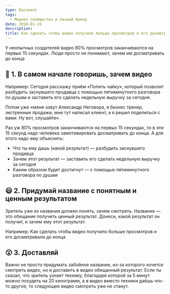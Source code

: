 ```yaml
---
type: Document
tags:
  - Мощное сообщество и личный бренд
date: 2018-01-16
description: 
title: Как сделать чтобы видео получило больше просмотров и его досматривали до конца
---
```


У неопытных создателей видео 80% просмотров заканчиваются на первых 15 секундах. Люди просто не понимают, зачем им досматривать до конца

## 🤔 1. В самом начале говоришь, зачем видео

Например: Сегодня расскажу приём «Попить чайку», который позволит разбудить заснувшего продавца с помощью пятиминутного разговора по душам и заставить его сделать недельную выручку за сегодня.

Потом уже «меня зовут Александр Неговора, я бизнес тренер, экстренные продажи, мне тут написал клиент, а я решил поделиться с вами. Ну вот, слушайте».

Раз уж 80% просмотров заканчиваются на первых 15 секундах, то в эти 15 секунд надо человека замотивировать досматривать до конца. А для этого надо ему объяснить:

- Что ты ему дашь (какой результат) — разбудить заснувшего продавца
- Зачем этот результат — заставить его сделать недельную выручку за сегодня
- Каким образом будет достигнут — с помощью пятиминутного разговора по душам

## 😃 2. Придумай название с понятным и ценным результатом

Зритель уже из названия должен понять, зачем смотреть. Название — это обещание получить ценный результат. Донеси, какой результат он получит, и зачем ему этот результат.

Например: Как сделать чтобы видео получило больше просмотров и его досматривали до конца

## 😮 3. Доставляй

Важно не просто придумать забойное название, из-за которого хочется смотреть видео, но и доставить в видео обещанный результат. Если ты сказал, что зритель узнает технику, благодаря которой за 5 минут можно похудеть на 20 килограмм, а в видео вместо техники даёшь что-то другое, то следующее видео смотреть уже не станут.
